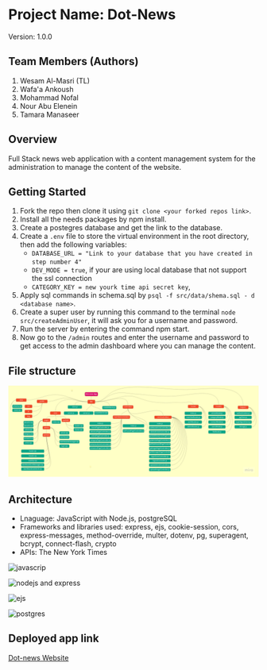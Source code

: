 # Project Name: Dot-News

Version: 1.0.0

## Team Members (Authors)

1. Wesam Al-Masri (TL)
2. Wafa'a Ankoush
3. Mohammad Nofal
4. Nour Abu Elenein
5. Tamara Manaseer

## Overview

Full Stack news web application with a content management system for the administration to manage the content of the website.

## Getting Started

1. Fork the repo then clone it using `git clone <your forked repos link>`.
2. Install all the needs packages by npm install.
3. Create a postegres database and get the link to the database.
4. Create a `.env` file to store the virtual environment in the root directory, then add the following variables:
   - `DATABASE_URL = "Link to your database that you have created in step number 4"`
   - `DEV_MODE = true`,  if your are using local database that not support the ssl connection
   - `CATEGORY_KEY = new yourk time api secret key`,
5. Apply sql commands in schema.sql by `psql -f src/data/shema.sql - d <database name>`.
6. Create a super user by running this command to the terminal `node src/createAdminUser`, it will ask you for a username and password.
7. Run the server by entering the command npm start.
8. Now go to the `/admin` routes and enter the username and password to get access to the admin dashboard where you can manage the content.

## File structure

![dot-news uml](assets/dot-news-uml.jpg)

## Architecture

- Lnaguage: JavaScript with Node.js, postgreSQL
- Frameworks and libraries used: express, ejs, cookie-session, cors, express-messages, method-override, multer, dotenv, pg, superagent, bcrypt, connect-flash, crypto
- APIs: The New York Times

![javascrip](https://camo.githubusercontent.com/70af7d849226bbfced08e4510d3b0dc5cc6a38b3415abee253ec233286e5f66f/68747470733a2f2f6c68342e676f6f676c6575736572636f6e74656e742e636f6d2f686b614e467778315039314636425173762d4f56642d432d68344743784c4f67675a3969724f4545576e6a4d69667a53376a717a77666a3650775554614a367955635a304f75655275695a515252587771515775486369775a5a6d686c30634179486766494f792d544146336d33766f623135497142535f765a5955546c615f313337594e657276733341)

![nodejs and express](https://camo.githubusercontent.com/9ade6b7daaddeb7387dd09693e0295b264be4c6e520487cc2ccf37c05c6d6c4a/68747470733a2f2f6c68332e676f6f676c6575736572636f6e74656e742e636f6d2f466b3137487533757550455a464841583847486141544b3770796d645851464a4b35733769322d4e62794275464a73455f324f55517432627737672d3269423439657453757874357546533671514b4279364a746f4b35507132694f657567726f77316f5f725536574761315077574b687565304345685f5943574d4249724a7a6c6e6238366972534763)

![ejs](https://miro.medium.com/max/720/1*DG4VA127mu4Fx2TrRIzskw.jpeg)

![postgres](https://camo.githubusercontent.com/f80a0890f0522bd1be4e42725b8b0d2baeea1c59ac3fbefec65d87aef367ad7b/68747470733a2f2f6c68332e676f6f676c6575736572636f6e74656e742e636f6d2f5f53452d626b47626d5544483041365643746a3152386652533948575962374f5f5a39537267555f52384841654d52624469734a6968317744583559485053576e31772d5a2d6375794d6a6f6e65546e6c4a6d6e374d7835746d585368423055734c676f6739306f446c31676e39632d31453838706a476734364a3079364345786d494253774d47413951)

## Deployed app link

[Dot-news Website](https://dot-news.herokuapp.com/)
